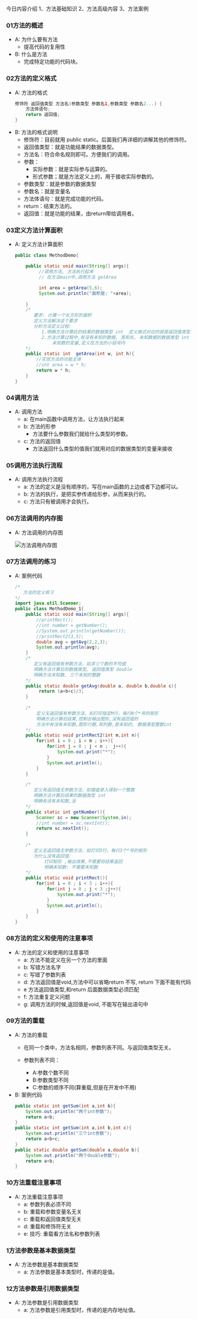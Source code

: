 今日内容介绍
1、方法基础知识
2、方法高级内容
3、方法案例

	
### 01方法的概述
* A: 为什么要有方法
	* 提高代码的复用性 
* B: 什么是方法
	* 完成特定功能的代码块。 
		
	
### 02方法的定义格式
* A: 方法的格式
	```java
	修饰符 返回值类型 方法名(参数类型 参数名1,参数类型 参数名2...) {
		方法体语句;
		return 返回值; 
	}
	```
* B: 方法的格式说明
	* 修饰符：目前就用 public static。后面我们再详细的讲解其他的修饰符。
	* 返回值类型：就是功能结果的数据类型。
	* 方法名：符合命名规则即可。方便我们的调用。
	* 参数：
		* 实际参数：就是实际参与运算的。
		* 形式参数；就是方法定义上的，用于接收实际参数的。
	* 参数类型：就是参数的数据类型
	* 参数名：就是变量名
	* 方法体语句：就是完成功能的代码。
	* return：结束方法的。
	* 返回值：就是功能的结果，由return带给调用者。 
				
			
### 03定义方法计算面积
* A: 定义方法计算面积
	```java
	public class MethodDemo{

		public static void main(String[] args){
			 //调用方法, 方法执行起来
			 // 在方法main中,调用方法 getArea
	
			 int area = getArea(5,6);
			 System.out.println("面积是: "+area);
			
		}
		/*
		   要求: 计算一个长方形的面积
		   定义方法解决这个要求
		   分析方法定义过程:
		      1.明确方法计算后的结果的数据类型 int  定义格式对应的就是返回值类型
			  2.方法计算过程中,有没有未知的数据, 宽和长, 未知数据的数据类型 int
			      未知数的变量,定义在方法的小括号内
		*/
		public static int  getArea(int w, int h){
			//实现方法的功能主体
			//int area = w * h;
			return w * h;
		}
	}
	```


### 04调用方法
* A: 调用方法
	* a: 在main函数中调用方法，让方法执行起来
	* b: 方法的形参
		* 方法要什么参数我们就给什么类型的参数。
	* c: 方法的返回值
		* 方法返回什么类型的值我们就用对应的数据类型的变量来接收


### 05调用方法执行流程
* A: 调用方法执行流程
	* a: 方法的定义是没有顺序的，写在main函数的上边或者下边都可以。
	* b: 方法的执行，是把实参传递给形参，从而来执行的。
	* c: 方法只有被调用才会执行。

### 06方法调用的内存图
* A: 方法调用的内存图
	
	![方法调用内存图](./imgs/方法调用内存图.jpg)

### 07方法调用的练习
* A: 案例代码
	```java
	/*
	   方法的定义练习
	*/
	import java.util.Scanner;
	public class MethodDemo_1{
		public static void main(String[] args){
			//printRect();
			//int number = getNumber();
			//System.out.println(getNumber());
			//printRect2(3,5);
			double avg = getAvg(2,2,3);
			System.out.println(avg);
		}
		/*
		   定义有返回值有参数方法，如求三个数的平均值
		   明确方法计算后的数据类型, 返回值类型 double
		   明确方法未知数, 三个未知的整数
		*/
		public static double getAvg(double a, double b,double c){
			 return (a+b+c)/3;
		}
		
		/*
		    定义无返回值有参数方法，如打印指定M行，每行N个*号的矩形
			明确方法计算后结果,控制台输出图形,没有返回值的
			方法中有没有未知数,图形行数,和列数,是未知的, 数据类型整数int
		*/
		public static void printRect2(int m,int n){
			for(int i = 0 ; i < m ; i++){
				for(int j = 0 ; j < n ;  j++){
					System.out.print("*");
				}
				System.out.println();
			}
		}
	
		/*
		   定义有返回值无参数方法，如键盘录入得到一个整数
		   明确方法计算后结果的数据类型 int
		   明确有没有未知数,没
		*/
		public static int getNumber(){
			Scanner sc = new Scanner(System.in);
			//int number = sc.nextInt();
			return sc.nextInt();
		}
		
		/*
		   定义无返回值无参数方法，如打印3行，每行3个*号的矩形
		   为什么没有返回值:
		       打印矩形 ,输出效果,不需要将结果返回
			   明确未知数: 不需要未知数
		*/
		public static void printRect(){
			for(int i = 0 ; i < 3 ; i++){
				for(int j = 0 ; j < 3 ;j++){
					System.out.print("*");
				}
				System.out.println();
			}
		}
	}
	```


### 08方法的定义和使用的注意事项
* A: 方法的定义和使用的注意事项
	* a: 方法不能定义在另一个方法的里面
	* b: 写错方法名字
	* c: 写错了参数列表
	* d: 方法返回值是void,方法中可以省略return 不写, return 下面不能有代码
	* e 方法返回值类型,和return 后面数据类型必须匹配
	* f: 方法重复定义问题
	* g: 调用方法的时候,返回值是void, 不能写在输出语句中


### 09方法的重载
* A: 方法的重载
	* 在同一个类中，方法名相同，参数列表不同。与返回值类型无关。

	* 参数列表不同：
		* A:参数个数不同
		* B:参数类型不同
		* C:参数的顺序不同(算重载,但是在开发中不用)
* B: 案例代码
	```java
	public static int getSum(int a,int b){
		System.out.println("两个int参数");
		return a+b;
	}
	public static int getSum(int a,int b,int c){
		System.out.println("三个int参数");
		return a+b+c;
	}
	public static double getSum(double a,double b){
		System.out.println("两个double参数");
		return a+b;
	}
	```

		
### 10方法重载注意事项
* A: 方法重载注意事项
	* a: 参数列表必须不同
	* b: 重载和参数变量名无关
	* c: 重载和返回值类型无关
	* d: 重载和修饰符无关
    * e: 技巧: 重载看方法名和参数列表
	    
		
### 1方法参数是基本数据类型
* A: 方法参数是基本数据类型
	* a: 方法参数是基本类型时，传递的是值。


### 12方法参数是引用数据类型
* A: 方法参数是引用数据类型
	* a: 方法参数是引用类型时，传递的是内存地址值。
		